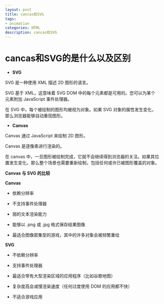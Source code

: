 ```yaml
---
layout: post
title: cancas和SVG
tags:
- animation
categories: HTML
description: cancas和SVG
---
```


# cancas和SVG的是什么以及区别

- **SVG**

SVG 是一种使用 XML 描述 2D 图形的语言。

SVG 基于 XML，这意味着 SVG DOM 中的每个元素都是可用的。您可以为某个元素附加 JavaScript 事件处理器。

在 SVG 中，每个被绘制的图形均被视为对象。如果 SVG 对象的属性发生变化，那么浏览器能够自动重现图形。

- **Canvas**

Canvas 通过 JavaScript 来绘制 2D 图形。

Canvas 是逐像素进行渲染的。

在 canvas 中，一旦图形被绘制完成，它就不会继续得到浏览器的关注。如果其位置发生变化，那么整个场景也需要重新绘制，包括任何或许已被图形覆盖的对象。


**Canvas 与 SVG 的比较**

**Canvas**

- 依赖分辨率

- 不支持事件处理器

- 弱的文本渲染能力

- 能够以 .png 或 .jpg 格式保存结果图像

- 最适合图像密集型的游戏，其中的许多对象会被频繁重绘

**SVG**

- 不依赖分辨率

- 支持事件处理器

- 最适合带有大型渲染区域的应用程序（比如谷歌地图）

- 复杂度高会减慢渲染速度（任何过度使用 DOM 的应用都不快）

- 不适合游戏应用


